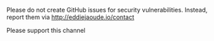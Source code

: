 Please do not create GitHub issues for security vulnerabilities.
Instead, report them via http://eddiejaoude.io/contact


Please support this channel